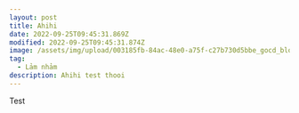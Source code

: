 ```yaml
---
layout: post
title: Ahihi
date: 2022-09-25T09:45:31.869Z
modified: 2022-09-25T09:45:31.874Z
image: /assets/img/upload/003185fb-84ac-48e0-a75f-c27b730d5bbe_gocd_blogpost-followup-2x-1-.jpg
tag:
  - Lảm nhảm
description: Ahihi test thooi
---
```

T﻿est